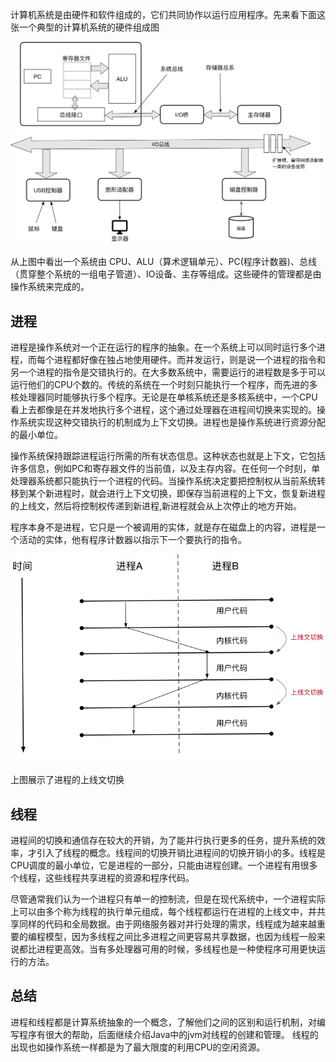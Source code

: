 计算机系统是由硬件和软件组成的，它们共同协作以运行应用程序。先来看下面这张一个典型的计算机系统的硬件组成图


![process](img/computer_hard.png)

从上图中看出一个系统由 CPU、ALU（算术逻辑单元）、PC(程序计数器)、总线（贯穿整个系统的一组电子管道）、IO设备、主存等组成。这些硬件的管理都是由操作系统来完成的。

## 进程
  进程是操作系统对一个正在运行的程序的抽象。在一个系统上可以同时运行多个进程，而每个进程都好像在独占地使用硬件。而并发运行，则是说一个进程的指令和另一个进程的指令是交错执行的。在大多数系统中，需要运行的进程数是多于可以运行他们的CPU个数的。传统的系统在一个时刻只能执行一个程序，而先进的多核处理器同时能够执行多个程序。无论是在单核系统还是多核系统中，一个CPU看上去都像是在并发地执行多个进程，这个通过处理器在进程间切换来实现的。操作系统实现这种交错执行的机制成为上下文切换。进程也是操作系统进行资源分配的最小单位。

  操作系统保持跟踪进程运行所需的所有状态信息。这种状态也就是上下文，它包括许多信息，例如PC和寄存器文件的当前值，以及主存内容。在任何一个时刻，单处理器系统都只能执行一个进程的代码。当操作系统决定要把控制权从当前系统转移到某个新进程时，就会进行上下文切换，即保存当前进程的上下文，恢复新进程的上线文，然后将控制权传递到新进程,新进程就会从上次停止的地方开始。
  
  程序本身不是进程，它只是一个被调用的实体，就是存在磁盘上的内容，进程是一个活动的实体，他有程序计数器以指示下一个要执行的指令。
  
  
  
  
  ![process](img/os.png)
  
  上图展示了进程的上线文切换
    

## 线程
  进程间的切换和通信存在较大的开销，为了能并行执行更多的任务，提升系统的效率，才引入了线程的概念。线程间的切换开销比进程间的切换开销小的多。线程是CPU调度的最小单位，它是进程的一部分，只能由进程创建。一个进程有用很多个线程，这些线程共享进程的资源和程序代码。
  
  尽管通常我们认为一个进程只有单一的控制流，但是在现代系统中，一个进程实际上可以由多个称为线程的执行单元组成，每个线程都运行在进程的上线文中，并共享同样的代码和全局数据。由于网络服务器对并行处理的需求，线程成为越来越重要的编程模型，因为多线程之间比多进程之间更容易共享数据，也因为线程一般来说都比进程更高效。当有多处理器可用的时候，多线程也是一种使程序可用更快运行的方法。

## 总结

进程和线程都是计算系统抽象的一个概念，了解他们之间的区别和运行机制，对编写程序有很大的帮助，后面继续介绍Java中的jvm对线程的创建和管理。
线程的出现也如操作系统一样都是为了最大限度的利用CPU的空闲资源。

